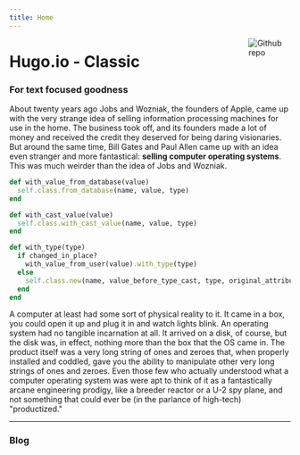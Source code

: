```yaml
---
title: Home
---
```


[<img src="https://github.com/goodroot/hugo-classic/raw/master/images/partywizard.gif" style="max-width:15%;min-width:40px;float:right;" alt="Github repo" />](https://github.com/goodroot/hugo-classic)

# Hugo.io - Classic

### For text focused goodness

About twenty years ago Jobs and Wozniak, the founders of Apple, came up with the very strange idea of selling information processing machines for use in the home. The business took off, and its founders made a lot of money and received the credit they deserved for being daring visionaries. But around the same time, Bill Gates and Paul Allen came up with an idea even stranger and more fantastical: **selling computer operating systems**. This was much weirder than the idea of Jobs and Wozniak.

~~~ruby
def with_value_from_database(value)
  self.class.from_database(name, value, type)
end

def with_cast_value(value)
  self.class.with_cast_value(name, value, type)
end

def with_type(type)
  if changed_in_place?
    with_value_from_user(value).with_type(type)
  else
    self.class.new(name, value_before_type_cast, type, original_attribute)
  end
end
~~~

A computer at least had some sort of physical reality to it. It came in a box, you could open it up and plug it in and watch lights blink. An operating system had no tangible incarnation at all. It arrived on a disk, of course, but the disk was, in effect, nothing more than the box that the OS came in. The product itself was a very long string of ones and zeroes that, when properly installed and coddled, gave you the ability to manipulate other very long strings of ones and zeroes. Even those few who actually understood what a computer operating system was were apt to think of it as a fantastically arcane engineering prodigy, like a breeder reactor or a U-2 spy plane, and not something that could ever be (in the parlance of high-tech) "productized."

<hr/>

### Blog
